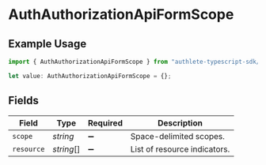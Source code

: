 # AuthAuthorizationApiFormScope

## Example Usage

```typescript
import { AuthAuthorizationApiFormScope } from "authlete-typescript-sdk/models/operations";

let value: AuthAuthorizationApiFormScope = {};
```

## Fields

| Field                         | Type                          | Required                      | Description                   |
| ----------------------------- | ----------------------------- | ----------------------------- | ----------------------------- |
| `scope`                       | *string*                      | :heavy_minus_sign:            | Space-delimited scopes.<br/>  |
| `resource`                    | *string*[]                    | :heavy_minus_sign:            | List of resource indicators.<br/> |